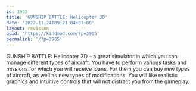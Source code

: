 ```yaml
---
id: 3965
title: 'GUNSHIP BATTLE: Helicopter 3D'
date: '2022-11-24T09:21:04+07:00'
layout: revision
guid: 'https://kindmod.com/?p=3965'
permalink: '/?p=3965'
---
```


GUNSHIP BATTLE: Helicopter 3D – a great simulator in which you can manage different types of aircraft. You have to perform various tasks and missions for which you will receive loans. For them you can buy new types of aircraft, as well as new types of modifications. You will like realistic graphics and intuitive controls that will not distract you from the gameplay.